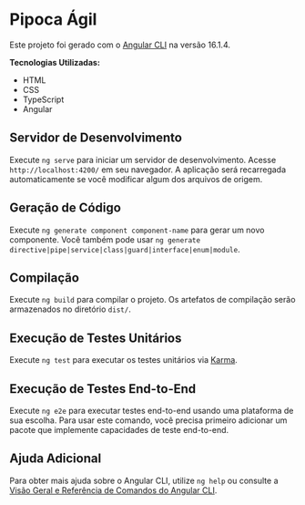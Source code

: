 # Pipoca Ágil

Este projeto foi gerado com o [Angular CLI](https://github.com/angular/angular-cli) na versão 16.1.4.

 **Tecnologias Utilizadas:**
- HTML
- CSS
- TypeScript
- Angular

## Servidor de Desenvolvimento

Execute `ng serve` para iniciar um servidor de desenvolvimento. Acesse `http://localhost:4200/` em seu navegador. A aplicação será recarregada automaticamente se você modificar algum dos arquivos de origem.

## Geração de Código

Execute `ng generate component component-name` para gerar um novo componente. Você também pode usar `ng generate directive|pipe|service|class|guard|interface|enum|module`.

## Compilação

Execute `ng build` para compilar o projeto. Os artefatos de compilação serão armazenados no diretório `dist/`.

## Execução de Testes Unitários

Execute `ng test` para executar os testes unitários via [Karma](https://karma-runner.github.io).

## Execução de Testes End-to-End

Execute `ng e2e` para executar testes end-to-end usando uma plataforma de sua escolha. Para usar este comando, você precisa primeiro adicionar um pacote que implemente capacidades de teste end-to-end.

## Ajuda Adicional

Para obter mais ajuda sobre o Angular CLI, utilize `ng help` ou consulte a [Visão Geral e Referência de Comandos do Angular CLI](https://angular.io/cli).
